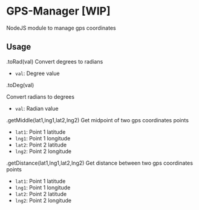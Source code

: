 # GPS-Manager [WIP]
NodeJS module to manage gps coordinates

## Usage

.toRad(val)
Convert degrees to radians

- `val`: Degree value  


.toDeg(val)

Convert radians to degrees

- `val`: Radian value


.getMiddle(lat1,lng1,lat2,lng2)
Get midpoint of two gps coordinates points

- `lat1`: Point 1 latitude
- `lng1`: Point 1 longitude
- `lat2`: Point 2 latitude
- `lng2`: Point 2 longitude 


.getDistance(lat1,lng1,lat2,lng2)
Get distance between two gps coordinates points

- `lat1`: Point 1 latitude
- `lng1`: Point 1 longitude
- `lat2`: Point 2 latitude
- `lng2`: Point 2 longitude 
